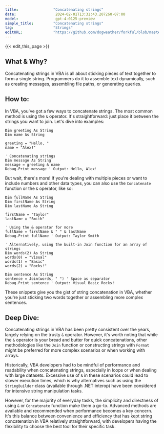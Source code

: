 ```yaml
---
title:                "Concatenating strings"
date:                  2024-02-01T13:31:43.207260-07:00
model:                 gpt-4-0125-preview
simple_title:         "Concatenating strings"
tag:                  "Strings"
editURL:              "https://github.com/dogweather/forkful/blob/master/content/en/vba/concatenating-strings.md"
---
```


{{< edit_this_page >}}

## What & Why?

Concatenating strings in VBA is all about sticking pieces of text together to form a single string. Programmers do it to assemble text dynamically, such as creating messages, assembling file paths, or generating queries.

## How to:

In VBA, you've got a few ways to concatenate strings. The most common method is using the `&` operator. It's straightforward: just place it between the strings you want to join. Let's dive into examples:

```basic
Dim greeting As String
Dim name As String

greeting = "Hello, "
name = "Alex!"

' Concatenating strings
Dim message As String
message = greeting & name
Debug.Print message ' Output: Hello, Alex!
```

But wait, there's more! If you're dealing with multiple pieces or want to include numbers and other data types, you can also use the `Concatenate` function or the `&` operator, like so:

```basic
Dim fullName As String
Dim firstName As String
Dim lastName As String

firstName = "Taylor"
lastName = "Smith"

' Using the & operator for more
fullName = firstName & " " & lastName
Debug.Print fullName ' Output: Taylor Smith

' Alternatively, using the built-in Join function for an array of strings
Dim words(2) As String
words(0) = "Visual"
words(1) = "Basic"
words(2) = "Rocks!"

Dim sentence As String
sentence = Join(words, " ") ' Space as separator
Debug.Print sentence ' Output: Visual Basic Rocks!
```

These snippets give you the gist of string concatenation in VBA, whether you're just sticking two words together or assembling more complex sentences.

## Deep Dive:

Concatenating strings in VBA has been pretty consistent over the years, largely relying on the trusty `&` operator. However, it's worth noting that while the `&` operator is your bread and butter for quick concatenations, other methodologies like the `Join` function or constructing strings with `Format` might be preferred for more complex scenarios or when working with arrays.

Historically, VBA developers had to be mindful of performance and readability when concatenating strings, especially in loops or when dealing with large datasets. Excessive use of `&` in these scenarios could lead to slower execution times, which is why alternatives such as using the `StringBuilder` class (available through .NET interop) have been considered for intensive string manipulation tasks.

However, for the majority of everyday tasks, the simplicity and directness of using `&` or `Concatenate` function make them a go-to. Advanced methods are available and recommended when performance becomes a key concern. It's this balance between convenience and efficiency that has kept string concatenation in VBA relatively straightforward, with developers having the flexibility to choose the best tool for their specific task.
